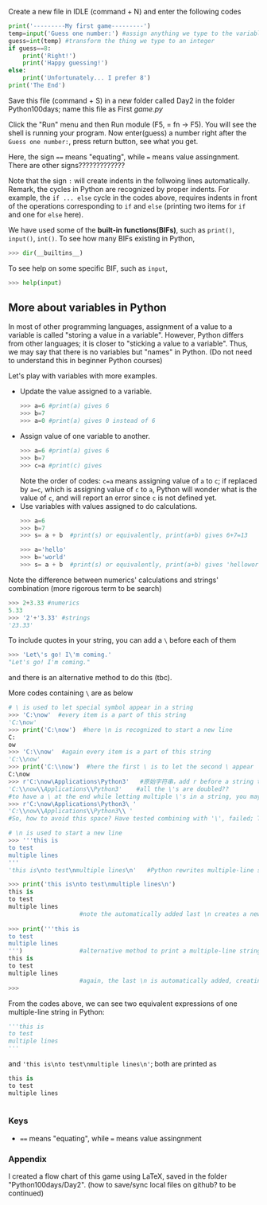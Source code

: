 Create a new file in IDLE (command + N) and enter the following codes
```Python
print('---------My first game---------')
temp=input('Guess one number:') #assign anything we type to the variable temp
guess=int(temp) #transform the thing we type to an integer
if guess==8: 
    print('Right!')
    print('Happy guessing!')
else:
    print('Unfortunately... I prefer 8')
print('The End')
```
Save this file (command + S) in a new folder called Day2 in the folder Python100days; name this file as First _game.py_

Click the "Run" menu and then Run module (F5, = fn -> F5). You will see the shell is running your program. Now enter(guess) a number right after the `Guess one number:`, press return button, see what you get.

Here, the sign `==` means "equating", while `=` means value assingnment.
There are other signs?????????????

Note that the sign `:` will create indents in the follwoing lines automatically.
Remark, the cycles in Python are recognized by proper indents. For example, the `if ... else` cycle in the codes above, requires indents 
in front of the operations corresponding to `if` and `else` (printing two items for `if` and one for `else` here).

We have used some of the __built-in functions(BIFs)__, such as `print()`, `input()`, `int()`. To see how many BIFs existing in Python,
```Python
>>> dir(__builtins__)
```
To see help on some specific BIF, such as `input`,
```Python
>>> help(input)
```

## More about variables in Python
In most of other programming languages, assignment of a value to a variable is called "storing a value in a variable". However, Python differs from other languages; it is closer to "sticking a value to a variable". Thus, we may say that there is no variables but "names" in Python. (Do not need to understand this in beginner Python courses)

Let's play with variables with more examples.
- Update the value assigned to a variable.
  ```Python
  >>> a=6 #print(a) gives 6
  >>> b=7
  >>> a=0 #print(a) gives 0 instead of 6
  ```
- Assign value of one variable to another.
  ```Python
  >>> a=6 #print(a) gives 6
  >>> b=7
  >>> c=a #print(c) gives
  ```
  Note the order of codes: `c=a` means assigning value of `a` to `c`; if replaced by `a=c`, which is assigning value of `c` to `a`, Python will wonder what is the value of `c`, and will report an error since `c` is not defined yet.
- Use variables with values assigned to do calculations.
  ```Python
  >>> a=6 
  >>> b=7
  >>> s= a + b  #print(s) or equivalently, print(a+b) gives 6+7=13
  
  >>> a='hello'
  >>> b='world'
  >>> s= a + b  #print(s) or equivalently, print(a+b) gives 'helloworld'; while print(a+' '+b) gives 'hello world'; 字符串拼接
  ```
Note the difference between numerics' calculations and strings' combination (more rigorous term to be search)
```Python
>>> 2+3.33 #numerics
5.33
>>> '2'+'3.33' #strings
'23.33'
```
To include quotes in your string, you can add a `\` before each of them
```Python
>>> 'Let\'s go! I\'m coming.'
"Let's go! I'm coming."
```
and there is an alternative method to do this (tbc).

More codes containing `\` are as below
```Python
# \ is used to let special symbol appear in a string
>>> 'C:\now'  #every item is a part of this string
'C:\now'
>>> print('C:\now')  #here \n is recognized to start a new line
C:
ow
>>> 'C:\\now'  #again every item is a part of this string
'C:\\now'
>>> print('C:\\now')  #here the first \ is to let the second \ appear 
C:\now
>>> r'C:\now\Applications\Python3'   #原始字符串，add r before a string to let multiple \'s appear in this string; but cannot have a \ at the end of this string using this method
'C:\\now\\Applications\\Python3'    #all the \'s are doubled??
#to have a \ at the end while letting multiple \'s in a string, you may add a space after the ending \
>>> r'C:\now\Applications\Python3\ '
'C:\\now\\Applications\\Python3\\ '
#So, how to avoid this space? Have tested combining with '\', failed; TBC

# \n is used to start a new line
>>> '''this is
to test
multiple lines
'''
'this is\nto test\nmultiple lines\n'   #Python rewrites multiple-line string using \n

>>> print('this is\nto test\nmultiple lines\n')  
this is
to test
multiple lines
                    #note the automatically added last \n creates a new (empty) line here
                    
>>> print('''this is
to test
multiple lines
''')                #alternative method to print a multiple-line string, equivalent to the last one
this is
to test
multiple lines
                    #again, the last \n is automatically added, creating a new (empty) line here
>>> 
```
From the codes above, we can see two equivalent expressions of one multiple-line string in Python: 
```Python
'''this is
to test
multiple lines
'''
```
and `'this is\nto test\nmultiple lines\n'`; both are printed as 
```Python
this is
to test
multiple lines
                
```
### Keys
- `==` means "equating", while `=` means value assingnment

### Appendix
I created a flow chart of this game using LaTeX, saved in the folder "Python100days/Day2". (how to save/sync local files on github? to be continued)
